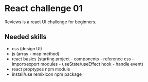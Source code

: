 # React challenge 01

Reviews is a react UI challenge for beginners.

## Needed skills

- css (design UI)
- js (array - map method)
- react basics (starting project - components - reference css - import/export modules - useState/useEffect hook - handle event)
- react proptypes npm module
- install/use remixicon npm package